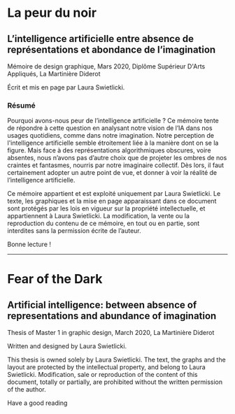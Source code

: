 # La peur du noir
## L’intelligence artificielle entre absence de représentations et abondance de l’imagination

Mémoire de design graphique, Mars 2020, Diplôme Supérieur D'Arts Appliqués, La Martinière Diderot

Écrit et mis en page par Laura Swietlicki.

### Résumé
Pourquoi avons-nous peur de l’intelligence artificielle ? Ce mémoire tente de répondre à cette question en analysant notre vision de l’IA dans nos usages quotidiens, comme dans notre imagination. Notre perception de l'intelligence artificielle semble étroitement liée à la manière dont on se la figure. Mais face à des représentations algorithmiques obscures, voire absentes, nous n’avons pas d’autre choix que de projeter les ombres de nos craintes et fantasmes, nourris par notre imaginaire collectif. Dès lors, il faut certainement adopter un autre point de vue, et donner à voir la réalité de l’intelligence artificielle.

Ce mémoire appartient et est exploité uniquement par Laura Swietlicki. Le texte, les graphiques et la mise en page apparaissant dans ce document sont protégés par les lois en vigueur sur la propriété intellectuelle, et appartiennent à Laura Swietlicki. La modification, la vente ou la reproduction du contenu de ce mémoire, en tout ou en partie, sont interdites sans la permission écrite de l’auteur.

Bonne lecture !

__________________

# Fear of the Dark
## Artificial intelligence: between absence of representations and abundance of imagination

Thesis of Master 1 in graphic design, March 2020, La Martinière Diderot

Written and designed by Laura Swietlicki.

This thesis is owned solely by Laura Swietlicki. The text, the graphs and the layout are protected by the intellectual property, and belong to Laura Swietlicki. Modification, sale or reproduction of the content of this document, totally or partially, are prohibited without the written permission of the author.

Have a good reading
